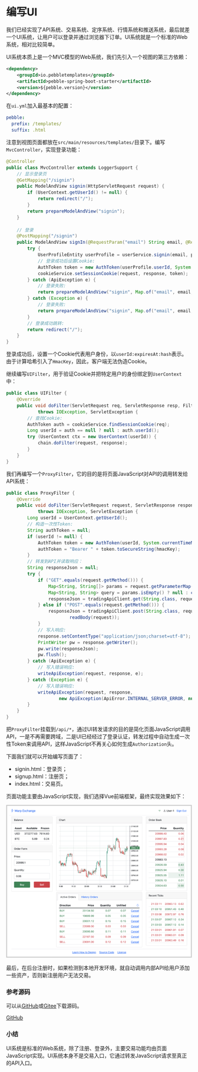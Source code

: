 # 编写UI

我们已经实现了API系统、交易系统、定序系统、行情系统和推送系统，最后就差一个UI系统，让用户可以登录并通过浏览器下订单。UI系统就是一个标准的Web系统，相对比较简单。

UI系统本质上是一个MVC模型的Web系统，我们先引入一个视图的第三方依赖：

```xml
<dependency>
    <groupId>io.pebbletemplates</groupId>
    <artifactId>pebble-spring-boot-starter</artifactId>
    <version>${pebble.version}</version>
</dependency>
```

在`ui.yml`加入最基本的配置：

```yaml
pebble:
  prefix: /templates/
  suffix: .html
```

注意到视图页面都放在`src/main/resources/templates/`目录下。编写`MvcController`，实现登录功能：

```java
@Controller
public class MvcController extends LoggerSupport {
    // 显示登录页
    @GetMapping("/signin")
    public ModelAndView signin(HttpServletRequest request) {
        if (UserContext.getUserId() != null) {
            return redirect("/");
        }
        return prepareModelAndView("signin");
    }

    // 登录
    @PostMapping("/signin")
    public ModelAndView signIn(@RequestParam("email") String email, @RequestParam("password") String password, HttpServletRequest request, HttpServletResponse response) {
        try {
            UserProfileEntity userProfile = userService.signin(email, password);
            // 登录成功后设置Cookie:
            AuthToken token = new AuthToken(userProfile.userId, System.currentTimeMillis() + 1000 * cookieService.getExpiresInSeconds());
            cookieService.setSessionCookie(request, response, token);
        } catch (ApiException e) {
            // 登录失败:
            return prepareModelAndView("signin", Map.of("email", email, "error", "Invalid email or password."));
        } catch (Exception e) {
            // 登录失败:
            return prepareModelAndView("signin", Map.of("email", email, "error", "Internal server error."));
        }
        // 登录成功跳转:
        return redirect("/");
    }
}
```

登录成功后，设置一个Cookie代表用户身份，以`userId:expiresAt:hash`表示。由于计算哈希引入了`HmacKey`，因此，客户端无法伪造Cookie。

继续编写`UIFilter`，用于验证Cookie并把特定用户的身份绑定到`UserContext`中：

```java
public class UIFilter {
    @Override
    public void doFilter(ServletRequest req, ServletResponse resp, FilterChain chain)
            throws IOException, ServletException {
        // 查找Cookie:
        AuthToken auth = cookieService.findSessionCookie(req);
        Long userId = auth == null ? null : auth.userId();
        try (UserContext ctx = new UserContext(userId)) {
            chain.doFilter(request, response);
        }
    }
}
```

我们再编写一个`ProxyFilter`，它的目的是将页面JavaScript对API的调用转发给API系统：

```java
public class ProxyFilter {
    @Override
    public void doFilter(ServletRequest request, ServletResponse response, FilterChain chain)
            throws IOException, ServletException {
        Long userId = UserContext.getUserId();
        // 构造一次性Token:
        String authToken = null;
        if (userId != null) {
            AuthToken token = new AuthToken(userId, System.currentTimeMillis() + 60_000);
            authToken = "Bearer " + token.toSecureString(hmacKey);
        }
        // 转发到API并读取响应：
        String responseJson = null;
        try {
            if ("GET".equals(request.getMethod())) {
                Map<String, String[]> params = request.getParameterMap();
                Map<String, String> query = params.isEmpty() ? null : convertParams(params);
                responseJson = tradingApiClient.get(String.class, request.getRequestURI(), authToken, query);
            } else if ("POST".equals(request.getMethod())) {
                responseJson = tradingApiClient.post(String.class, request.getRequestURI(), authToken,
                        readBody(request));
            }
            // 写入响应:
            response.setContentType("application/json;charset=utf-8");
            PrintWriter pw = response.getWriter();
            pw.write(responseJson);
            pw.flush();
        } catch (ApiException e) {
            // 写入错误响应:
            writeApiException(request, response, e);
        } catch (Exception e) {
            // 写入错误响应:
            writeApiException(request, response,
                    new ApiException(ApiError.INTERNAL_SERVER_ERROR, null, e.getMessage()));
        }
    }
}
```

把`ProxyFilter`挂载到`/api/*`，通过UI转发请求的目的是简化页面JavaScript调用API，一是不再需要跨域，二是UI已经经过了登录认证，转发过程中自动生成一次性Token来调用API，这样JavaScript不再关心如何生成`Authorization`头。

下面我们就可以开始编写页面了：

- signin.html：登录页；
- signup.html：注册页；
- index.html：交易页。

页面功能主要由JavaScript实现，我们选择Vue前端框架，最终实现效果如下：

![warpexchange](snapshot.png)

最后，在后台注册时，如果检测到本地开发环境，就自动调用内部API给用户添加一些资产，否则新注册用户无法交易。

### 参考源码

可以从[GitHub](https://github.com/michaelliao/warpexchange/tree/step-11)或[Gitee](https://gitee.com/liaoxuefeng/warpexchange/tree/step-11/)下载源码。

<a class="git-explorer" href="https://github.com/michaelliao/warpexchange/tree/step-11">GitHub</a>

### 小结

UI系统是标准的Web系统，除了注册、登录外，主要交易功能均由页面JavaScript实现。UI系统本身不是交易入口，它通过转发JavaScript请求至真正的API入口。
